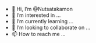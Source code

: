 - 👋 Hi, I’m @Nutsatakamon
- 👀 I’m interested in ...
- 🌱 I’m currently learning ...
- 💞️ I’m looking to collaborate on ...
- 📫 How to reach me ...

<!---
Nutsatakamon/Nutsatakamon is a ✨ special ✨ repository because its `README.md` (this file) appears on your GitHub profile.
You can click the Preview link to take a look at your changes.
--->
